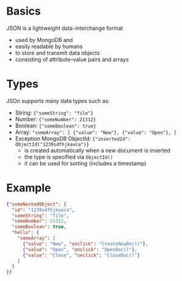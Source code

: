 # Basics

JSON is a lightweight data-interchange format

- used by MongoDB and
- easily readable by humans
- to store and transmit data objects
- consisting of attribute–value pairs and arrays

# Types

JSOn supports many data types such as:

- String: `{"someString": "file"}`
- Number: `{"someNumber": 21312}`
- Boolean: `{"someBoolean": true}`
- Array: `"someArray": [ {"value": "New"}, {"value": "Open"}, ]`
- Exception MongoDB ObjectId: `{"insertedId": ObjectId("1239sdfhjkaxca")}`
  - is created automatically when a new document is inserted
  - the type is specified via `ObjectId()`
  - it can be used for sorting (includes a timestamp)

# Example

```JSON
{"someNestedObject": {
  "id": "1239sdfhjkaxca",
  "someString": "file",
  "someNumber": 21312,
  "someBoolean": true,
  "hello": {
    "someArray": [
      {"value": "New", "onclick": "CreateNewDoc()"},
      {"value": "Open", "onclick": "OpenDoc()"},
      {"value": "Close", "onclick": "CloseDoc()"}
    ]
  }
}}
```
